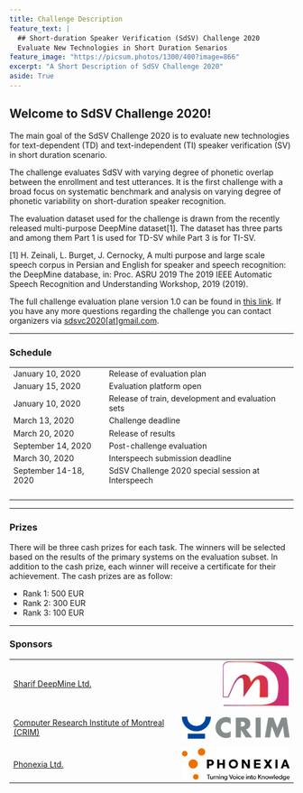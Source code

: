 ```yaml
---
title: Challenge Description
feature_text: |
  ## Short-duration Speaker Verification (SdSV) Challenge 2020
  Evaluate New Technologies in Short Duration Senarios
feature_image: "https://picsum.photos/1300/400?image=866"
excerpt: "A Short Description of SdSV Challenge 2020"
aside: True
---
```


## Welcome to SdSV Challenge 2020! 

The main goal of the SdSV Challenge 2020 is to evaluate new technologies for text-dependent (TD) and text-independent (TI) speaker verification (SV) in short duration scenario.

The challenge evaluates SdSV with varying degree of phonetic overlap between the enrollment and test utterances. It is the first challenge with a broad focus on systematic benchmark and analysis on varying degree of phonetic variability on short-duration speaker recognition.

The evaluation dataset used for the challenge is drawn from the recently released multi-purpose DeepMine dataset[1]. The dataset has three parts and among them Part 1 is used for TD-SV while Part 3 is for TI-SV.

[1] H. Zeinali, L. Burget, J. Cernocky, A multi purpose and large scale speech corpus in Persian and English for speaker and speech recognition:  the DeepMine database, in:  Proc. ASRU 2019 The 2019 IEEE Automatic Speech Recognition and Understanding Workshop, 2019 (2019).

The full challenge evaluation plane version 1.0 can be found in [this link](/assets/SdSV_Challenge_Evaluation_Plan.pdf). If you have any more questions regarding the challenge you can contact organizers via [sdsvc2020\[at\]gmail.com](mailto:sdsvc2020\[at\]gmail.com).

---
### Schedule
<table border="0">
 <tr>
    <td>
    January 10, 2020
    </td>
    <td>
    Release of evaluation plan
    </td>
 </tr>
 <tr>
    <td>
    January 15, 2020
    </td>
    <td>
    Evaluation platform open
    </td>
 </tr>
 <tr>
    <td>
    January 10, 2020
    </td>
    <td>
    Release of train, development and evaluation sets
    </td>
 </tr>
 <tr>
    <td>
    March 13, 2020 
    </td>
    <td>
    Challenge deadline
    </td>
 </tr>
 <tr>
    <td>
    March 20, 2020 
    </td>
    <td>
    Release of results
    </td>
 </tr>
 <tr>
    <td>
    September 14, 2020
    </td>
    <td>
    Post-challenge evaluation
    </td>
 </tr>
 <tr>
    <td>
    March 30, 2020 
    </td>
    <td>
    Interspeech submission deadline
    </td>
 </tr>
 <tr>
    <td>
    September 14-18, 2020
    </td>
    <td>
    SdSV Challenge 2020 special session at Interspeech
    </td>
 </tr>
 <tr><td> &nbsp; </td></tr>
</table>


---
### Prizes
There will be three cash prizes for each task. The winners will be selected based on the results of the primary systems on the evaluation subset. In addition to the cash prize, each winner will receive a certificate for their achievement. The cash prizes are as follow:
- Rank 1: 500 EUR
- Rank 2: 300 EUR
- Rank 3: 100 EUR

---
### Sponsors
<table border="0">
 <tr>
    <td>
	<a href="http://deepmine.ir/">Sharif DeepMine Ltd.</a> 
    </td>
    <td>
	<a href="http://deepmine.ir/"><img align="right" width="120" src="/images/deepmine.jpg"></a>
    </td>
 </tr>
 <tr>
    <td>
    <a href="https://www.crim.ca/en">Computer Research Institute of Montreal (CRIM)</a>
    </td>
    <td style="padding-bottom: 15px; padding-top: 15px;">
    <a href="https://www.crim.ca/en"><img align="right" width="220" src="/images/logo_CRIM_300dpi.jpg"></a>
    </td>
 </tr>
 <tr>
    <td>
    <a href="https://www.phonexia.com">Phonexia Ltd.</a>
    </td>
    <td>
    <a href="https://www.phonexia.com"><img align="right" width="220" src="/images/phonexia2.png"></a>
    </td>
 </tr>
</table>




















